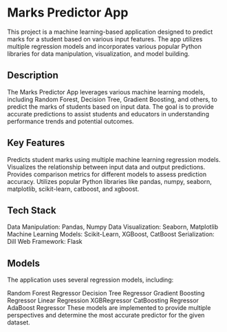 # Marks Predictor App
This project is a machine learning-based application designed to predict marks for a student based on various input features. The app utilizes multiple regression models and incorporates various popular Python libraries for data manipulation, visualization, and model building.

## Description
The Marks Predictor App leverages various machine learning models, including Random Forest, Decision Tree, Gradient Boosting, and others, to predict the marks of students based on input data. The goal is to provide accurate predictions to assist students and educators in understanding performance trends and potential outcomes.

## Key Features
Predicts student marks using multiple machine learning regression models.
Visualizes the relationship between input data and output predictions.
Provides comparison metrics for different models to assess prediction accuracy.
Utilizes popular Python libraries like pandas, numpy, seaborn, matplotlib, scikit-learn, catboost, and xgboost.
## Tech Stack
Data Manipulation: Pandas, Numpy
Data Visualization: Seaborn, Matplotlib
Machine Learning Models: Scikit-Learn, XGBoost, CatBoost
Serialization: Dill
Web Framework: Flask

## Models
The application uses several regression models, including:

Random Forest Regressor
Decision Tree Regressor
Gradient Boosting Regressor
Linear Regression
XGBRegressor
CatBoosting Regressor
AdaBoost Regressor
These models are implemented to provide multiple perspectives and determine the most accurate predictor for the given dataset.

